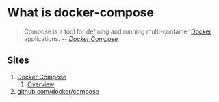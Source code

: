 # What is docker-compose

> Compose is a tool for defining and running multi-container [Docker](docker.md) applications.
> -- *[Docker Compose](https://docs.docker.com/compose/)*

## Sites

1. [Docker Compose](https://docs.docker.com/compose/)
    1. [Overview](https://docs.docker.com/compose/overview/)
1. [github.com/docker/compose](https://github.com/docker/compose)
